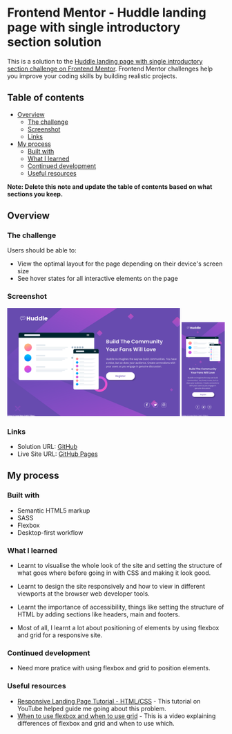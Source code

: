 # Frontend Mentor - Huddle landing page with single introductory section solution

This is a solution to the [Huddle landing page with single introductory section challenge on Frontend Mentor](https://www.frontendmentor.io/challenges/huddle-landing-page-with-a-single-introductory-section-B_2Wvxgi0). Frontend Mentor challenges help you improve your coding skills by building realistic projects. 

## Table of contents

- [Overview](#overview)
  - [The challenge](#the-challenge)
  - [Screenshot](#screenshot)
  - [Links](#links)
- [My process](#my-process)
  - [Built with](#built-with)
  - [What I learned](#what-i-learned)
  - [Continued development](#continued-development)
  - [Useful resources](#useful-resources)

**Note: Delete this note and update the table of contents based on what sections you keep.**

## Overview

### The challenge

Users should be able to:

- View the optimal layout for the page depending on their device's screen size
- See hover states for all interactive elements on the page

### Screenshot

<img src="./Solution-Desktop.png" width="400">

<img src="./Solution-Mobile.png" width="100">

### Links

- Solution URL: [GitHub](https://github.com/Kwill3/landing-page-w-intro)
- Live Site URL: [GitHub Pages](https://kwill3.github.io/landing-page-w-intro/)

## My process

### Built with

- Semantic HTML5 markup
- SASS
- Flexbox
- Desktop-first workflow

### What I learned

- Learnt to visualise the whole look of the site and setting the structure of what goes where before going in with CSS and making it look good.

- Learnt to design the site responsively and how to view in different viewports at the browser web developer tools.

- Learnt the importance of accessibility, things like setting the structure of HTML by adding sections like headers, main and footers.

- Most of all, I learnt a lot about positioning of elements by using flexbox and grid for a responsive site.

### Continued development

- Need more pratice with using flexbox and grid to position elements.

### Useful resources

- [Responsive Landing Page Tutorial - HTML/CSS](https://www.youtube.com/watch?v=K8BigvW7sZU) - This tutorial on YouTube helped guide me going about this problem.
- [When to use flexbox and when to use grid](https://www.youtube.com/watch?v=CCgAK-5U1zw) - This is a video explaining differences of flexbox and grid and when to use which.
